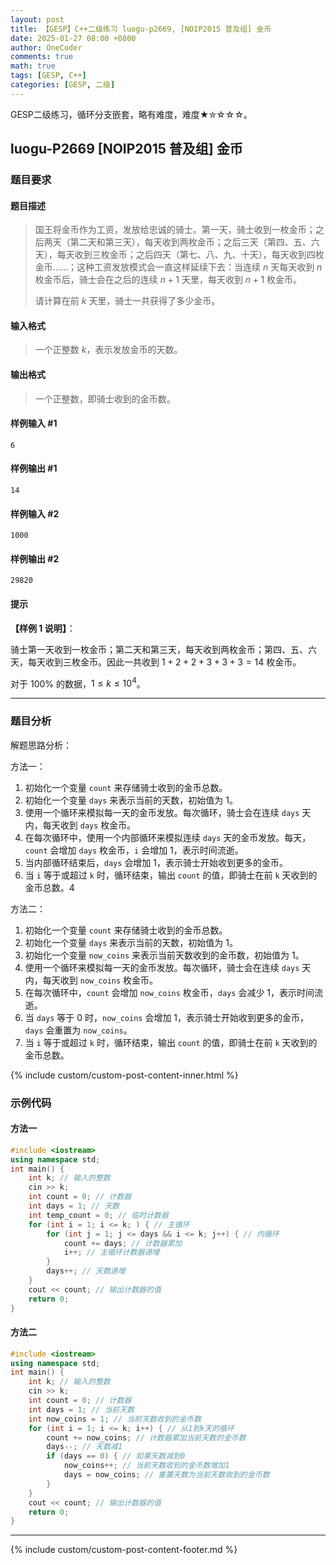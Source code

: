 ```yaml
---
layout: post
title: 【GESP】C++二级练习 luogu-p2669, [NOIP2015 普及组] 金币
date: 2025-01-27 08:00 +0800
author: OneCoder
comments: true
math: true
tags: [GESP, C++]
categories: [GESP, 二级]
---
```

GESP二级练习，循环分支嵌套，略有难度，难度★✮☆☆☆。

<!--more-->

## luogu-P2669 [NOIP2015 普及组] 金币

### 题目要求

#### 题目描述

>国王将金币作为工资，发放给忠诚的骑士。第一天，骑士收到一枚金币；之后两天（第二天和第三天），每天收到两枚金币；之后三天（第四、五、六天），每天收到三枚金币；之后四天（第七、八、九、十天），每天收到四枚金币……；这种工资发放模式会一直这样延续下去：当连续 $n$ 天每天收到 $n$ 枚金币后，骑士会在之后的连续 $n+1$ 天里，每天收到 $n+1$ 枚金币。
>
>请计算在前 $k$ 天里，骑士一共获得了多少金币。

#### 输入格式

>一个正整数 $k$，表示发放金币的天数。

#### 输出格式

>一个正整数，即骑士收到的金币数。

#### 样例输入 #1

```console
6
```

#### 样例输出 #1

```console
14
```

#### 样例输入 #2

```console
1000
```

#### 样例输出 #2

```console
29820
```

#### 提示

**【样例 1 说明】**：

骑士第一天收到一枚金币；第二天和第三天，每天收到两枚金币；第四、五、六天，每天收到三枚金币。因此一共收到 $1+2+2+3+3+3=14$ 枚金币。

对于 $100\%$ 的数据，$1\le k\le 10^4$。

---

### 题目分析

解题思路分析：

方法一：

1. 初始化一个变量 `count` 来存储骑士收到的金币总数。
2. 初始化一个变量 `days` 来表示当前的天数，初始值为 1。
3. 使用一个循环来模拟每一天的金币发放。每次循环，骑士会在连续 `days` 天内，每天收到 `days` 枚金币。
4. 在每次循环中，使用一个内部循环来模拟连续 `days` 天的金币发放。每天，`count` 会增加 `days` 枚金币，`i` 会增加 1，表示时间流逝。
5. 当内部循环结束后，`days` 会增加 1，表示骑士开始收到更多的金币。
6. 当 `i` 等于或超过 `k` 时，循环结束，输出 `count` 的值，即骑士在前 `k` 天收到的金币总数。4

方法二：

1. 初始化一个变量 `count` 来存储骑士收到的金币总数。
2. 初始化一个变量 `days` 来表示当前的天数，初始值为 1。
3. 初始化一个变量 `now_coins` 来表示当前天数收到的金币数，初始值为 1。
4. 使用一个循环来模拟每一天的金币发放。每次循环，骑士会在连续 `days` 天内，每天收到 `now_coins` 枚金币。
5. 在每次循环中，`count` 会增加 `now_coins` 枚金币，`days` 会减少 1，表示时间流逝。
6. 当 `days` 等于 0 时，`now_coins` 会增加 1，表示骑士开始收到更多的金币，`days` 会重置为 `now_coins`。
7. 当 `i` 等于或超过 `k` 时，循环结束，输出 `count` 的值，即骑士在前 `k` 天收到的金币总数。

{% include custom/custom-post-content-inner.html %}

### 示例代码

#### 方法一

```cpp
#include <iostream>
using namespace std;
int main() {
    int k; // 输入的整数
    cin >> k;
    int count = 0; // 计数器
    int days = 1; // 天数
    int temp_count = 0; // 临时计数器
    for (int i = 1; i <= k; ) { // 主循环
        for (int j = 1; j <= days && i <= k; j++) { // 内循环
            count += days; // 计数器累加
            i++; // 主循环计数器递增
        }
        days++; // 天数递增
    }
    cout << count; // 输出计数器的值
    return 0;
}
```

#### 方法二

```cpp
#include <iostream>
using namespace std;
int main() {
    int k; // 输入的整数
    cin >> k;
    int count = 0; // 计数器
    int days = 1; // 当前天数
    int now_coins = 1; // 当前天数收到的金币数
    for (int i = 1; i <= k; i++) { // 从1到k天的循环
        count += now_coins; // 计数器累加当前天数的金币数
        days--; // 天数减1
        if (days == 0) { // 如果天数减到0
            now_coins++; // 当前天数收到的金币数增加1
            days = now_coins; // 重置天数为当前天数收到的金币数
        }
    }
    cout << count; // 输出计数器的值
    return 0;
}
```

---

{% include custom/custom-post-content-footer.md %}
